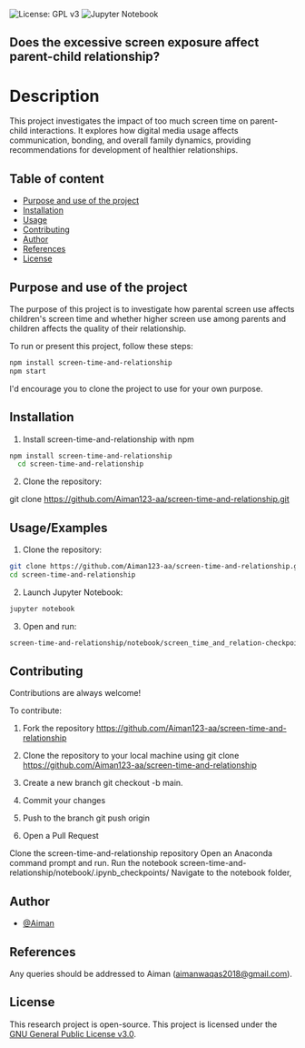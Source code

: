 
![License: GPL v3](https://img.shields.io/badge/License-GPLv3-blue.svg)
![Jupyter Notebook](https://img.shields.io/badge/Made%20With-Jupyter-orange)
## Does the excessive screen exposure affect parent-child relationship?
# Description
This project investigates the impact of too much screen time on parent-child interactions. It explores how digital media usage affects communication, bonding, and overall family dynamics, providing recommendations for development of healthier relationships.

## Table of content
- [Purpose and use of the project](#purpose-and-use-of-the-project)
- [Installation](#installation)
- [Usage](#usage)
- [Contributing](#contributing)
- [Author](#author)
- [References](#reference)
- [License](#license)
## Purpose and use of the project
The purpose of this project is to investigate how parental screen use affects children's screen time and whether higher screen use among parents and children affects the quality of their relationship.

To run or present this project, follow these steps:

```bash
npm install screen-time-and-relationship
npm start
```
I'd encourage you to clone the project to use for your own purpose.
## Installation

1. Install screen-time-and-relationship with npm

```bash
npm install screen-time-and-relationship
  cd screen-time-and-relationship
```

2. Clone the repository:
 
 git clone https://github.com/Aiman123-aa/screen-time-and-relationship.git


## Usage/Examples
1. Clone the repository:

```bash
git clone https://github.com/Aiman123-aa/screen-time-and-relationship.git
cd screen-time-and-relationship
```
2. Launch Jupyter Notebook:
```bash
jupyter notebook
```
3. Open and run:
```bash
screen-time-and-relationship/notebook/screen_time_and_relation-checkpoint.ipynb
```



## Contributing

Contributions are always welcome!

To contribute:
1. Fork the repository https://github.com/Aiman123-aa/screen-time-and-relationship
2. Clone the repository to your local machine using git clone https://github.com/Aiman123-aa/screen-time-and-relationship
3. Create a new branch 
 git checkout -b main.

4. Commit your changes 
5. Push to the branch 
git push origin <main> 

6. Open a Pull Request


Clone the screen-time-and-relationship repository
Open an Anaconda command prompt and run.
Run the notebook screen-time-and-relationship/notebook/.ipynb_checkpoints/
Navigate to the notebook folder,

## Author
- [@Aiman](https://github.com/Aiman123-aa)


## References
Any queries should be addressed to Aiman (aimanwaqas2018@gmail.com).
 
## License
This research project is open-source. This project is licensed under the [GNU General Public License v3.0](https://www.gnu.org/licenses/gpl-3.0.en.html).
